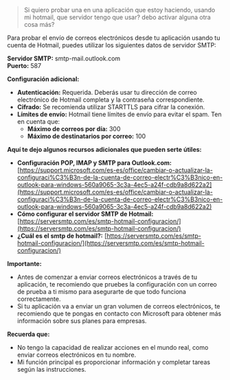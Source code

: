 > Si quiero probar una en una aplicación que estoy haciendo, usando mi hotmail, que servidor tengo que usar? debo activar alguna otra cosa más?

Para probar el envío de correos electrónicos desde tu aplicación usando tu cuenta de Hotmail, puedes utilizar los siguientes datos de servidor SMTP:

**Servidor SMTP:** smtp-mail.outlook.com
<br>
**Puerto:** 587

**Configuración adicional:**

- **Autenticación:** Requerida. Deberás usar tu dirección de correo electrónico de Hotmail completa y la contraseña correspondiente.
- **Cifrado:** Se recomienda utilizar STARTTLS para cifrar la conexión.
- **Límites de envío:** Hotmail tiene límites de envío para evitar el spam. Ten en cuenta que:
  - **Máximo de correos por día:** 300
  - **Máximo de destinatarios por correo:** 100

**Aquí te dejo algunos recursos adicionales que pueden serte útiles:**

- **Configuración POP, IMAP y SMTP para Outlook.com:** [https://support.microsoft.com/es-es/office/cambiar-o-actualizar-la-configuraci%C3%B3n-de-la-cuenta-de-correo-electr%C3%B3nico-en-outlook-para-windows-560a9065-3c3a-4ec5-a24f-cdb9a8d622a2](https://support.microsoft.com/es-es/office/cambiar-o-actualizar-la-configuraci%C3%B3n-de-la-cuenta-de-correo-electr%C3%B3nico-en-outlook-para-windows-560a9065-3c3a-4ec5-a24f-cdb9a8d622a2)
- **Cómo configurar el servidor SMTP de Hotmail:** [https://serversmtp.com/es/smtp-hotmail-configuracion/](https://serversmtp.com/es/smtp-hotmail-configuracion/)
- **¿Cuál es el smtp de hotmail?:** [https://serversmtp.com/es/smtp-hotmail-configuracion/](https://serversmtp.com/es/smtp-hotmail-configuracion/)

**Importante:**

- Antes de comenzar a enviar correos electrónicos a través de tu aplicación, te recomiendo que pruebes la configuración con un correo de prueba a ti mismo para asegurarte de que todo funciona correctamente.
- Si tu aplicación va a enviar un gran volumen de correos electrónicos, te recomiendo que te pongas en contacto con Microsoft para obtener más información sobre sus planes para empresas.

**Recuerda que:**

- No tengo la capacidad de realizar acciones en el mundo real, como enviar correos electrónicos en tu nombre.
- Mi función principal es proporcionar información y completar tareas según las instrucciones.
